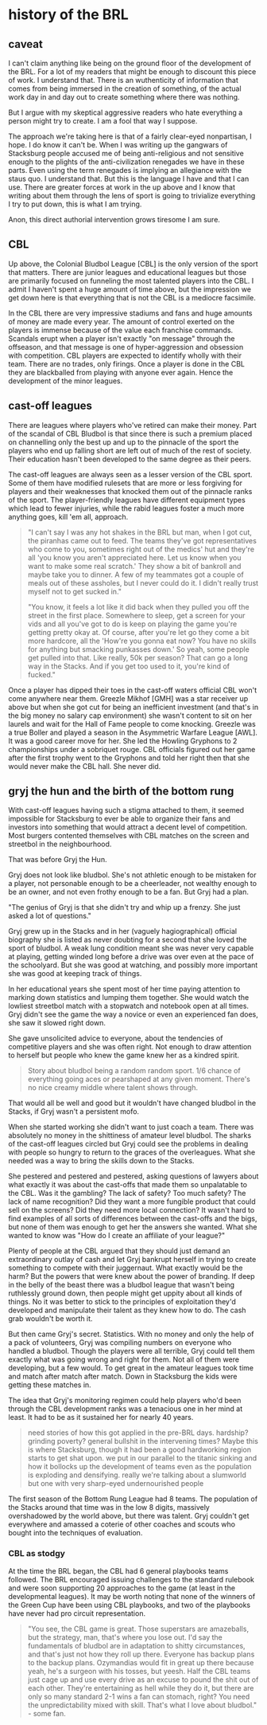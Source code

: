 # history of the BRL

## caveat

I can't claim anything like being on the ground floor of the development of the BRL. For a lot of my readers that might be enough to discount this piece of work. I understand that. There is an wuthenticity of information that comes from being immersed in the creation of something, of the actual work day in and day out to create something where there was nothing.

But I argue with my skeptical aggressive readers who hate everything a person might try to create. I am a fool that way I suppose.

The approach we're taking here is that of a fairly clear-eyed nonpartisan, I hope. I do know it can't be. When I was writing up the gangwars of Stacksburg people accused me of being anti-religious and not sensitive enough to the plights of the anti-civilization renegades we have in these parts. Even using the term renegades is implying an allegiance with the staus quo. I understand that. But this is the language I have and that I can use. There are greater forces at work in the up above and I know that writing about them through the lens of sport is going to trivialize everything I try to put down, this is what I am trying.

Anon, this direct authorial intervention grows tiresome I am sure.

## CBL

Up above, the Colonial Bludbol League [CBL] is the only version of the sport that matters. There are junior leagues and educational leagues but those are primarily focused on funneling the most talented players into the CBL. I admit I haven't spent a huge amount of time above, but the impression we get down here is that everything that is not the CBL is a mediocre facsimile.

In the CBL there are very impressive stadiums and fans and huge amounts of money are made every year. The amount of control exerted on the players is immense because of the value each franchise commands. Scandals erupt when a player isn't exactly "on message" through the offseason, and that message is one of hyper-aggression and obsession with competition. CBL players are expected to identify wholly with their team. There are no trades, only firings. Once a player is done in the CBL they are blackballed from playing with anyone ever again. Hence the development of the minor leagues.

## cast-off leagues

There are leagues where players who've retired can make their money. Part of the scandal of CBL Bludbol is that since there is such a premium placed on channelling only the best up and up to the pinnacle of the sport the players who end up falling short are left out of much of the rest of society. Their education hasn't been developed to the same degree as their peers.

The cast-off leagues are always seen as a lesser version of the CBL sport. Some of them have modified rulesets that are more or less forgiving for players and their weaknesses that knocked them out of the pinnacle ranks of the sport. The player-friendly leagues have different equipment types which lead to fewer injuries, while the rabid leagues foster a much more anything goes, kill 'em all, approach.

> "I can't say I was any hot shakes in the BRL but man, when I got cut, the piranhas came out to feed. The teams they've got representatives who come to you, sometimes right out of the medics' hut and they're all 'you know you aren't appreciated here. Let us know when you want to make some real scratch.' They show a bit of bankroll and maybe take you to dinner. A few of my teammates got a couple of meals out of these assholes, but I never could do it. I didn't really trust myself not to get sucked in."
>
> "You know, it feels a lot like it did back when they pulled you off the street in the first place. Somewhere to sleep, get a screen for your vids and all you've got to do is keep on playing the game you're getting pretty okay at. Of course, after you're let go they come a bit more hardcore, all the 'How're you gonna eat now? You have no skills for anything but smacking punkasses down.' So yeah, some people get pulled into that. Like really, 50k per season? That can go a long way in the Stacks. And if you get too used to it, you're kind of fucked."

Once a player has dipped their toes in the cast-off waters official CBL won't come anywhere near them. Greezle Mikhof [GMH] was a star receiver up above but when she got cut for being an inefficient investment (and that's in the big money no salary cap environment) she wasn't content to sit on her laurels and wait for the Hall of Fame people to come knocking. Greezle was a true Boller and played a season in the Asymmetric Warfare League [AWL]. It was a good career move for her. She led the Howling Gryphons to 2 championships under a sobriquet rouge. CBL officials figured out her game after the first trophy went to the Gryphons and told her right then that she would never make the CBL hall. She never did.

## gryj the hun and the birth of the bottom rung

With cast-off leagues having such a stigma attached to them, it seemed impossible for Stacksburg to ever be able to organize their fans and investors into something that would attract a decent level of competition. Most burgers contented themselves with CBL matches on the screen and streetbol in the neighbourhood.

That was before Gryj the Hun.

Gryj does not look like bludbol. She's not athletic enough to be mistaken for a player, not personable enough to be a cheerleader, not wealthy enough to be an owner, and not even frothy enough to be a fan. But Gryj had a plan.

"The genius of Gryj is that she didn't try and whip up a frenzy. She just asked a lot of questions."

Gryj grew up in the Stacks and in her (vaguely hagiographical) official biography she is listed as never doubting for a second that she loved the sport of bludbol. A weak lung condition meant she was never very capable at playing, getting winded long before a drive was over even at the pace of the schoolyard. But she was good at watching, and possibly more important she was good at keeping track of things.

In her educational years she spent most of her time paying attention to marking down statistics and lumping them together. She would watch the lowliest streetbol match with a stopwatch and notebook open at all times. Gryj didn't see the game the way a novice or even an experienced fan does, she saw it slowed right down.

She gave unsolicited advice to everyone, about the tendencies of competitive players and she was often right. Not enough to draw attention to herself but people who knew the game knew her as a kindred spirit.

> Story about bludbol being a random random sport. 1/6 chance of everything going aces or pearshaped at any given moment. There's no nice creamy middle where talent shows through.

That would all be well and good but it wouldn't have changed bludbol in the Stacks, if Gryj wasn't a persistent mofo.

When she started working she didn't want to just coach a team. There was absolutely no money in the shittiness of amateur level bludbol. The sharks of the cast-off leagues circled but Gryj could see the problems in dealing with people so hungry to return to the graces of the overleagues. What she needed was a way to bring the skills down to the Stacks.

She pestered and pestered and pestered, asking questions of lawyers about what exactly it was about the cast-offs that made them so unpalatable to the CBL. Was it the gambling? The lack of safety? Too much safety? The lack of name recognition? Did they want a more fungible product that could sell on the screens? Did they need more local connection? It wasn't hard to find examples of all sorts of differences between the cast-offs and the bigs, but none of them was enough to get her the answers she wanted. What she wanted to know was "How do I create an affiliate of your league?"

Plenty of people at the CBL argued that they should just demand an extraordinary outlay of cash and let Gryj bankrupt herself in trying to create something to compete with their juggernaut. What exactly would be the harm? But the powers that were knew about the power of branding. If deep in the belly of the beast there was a bludbol league that wasn't being ruthlessly ground down, then people might get uppity about all kinds of things. No it was better to stick to the principles of exploitation they'd developed and manipulate their talent as they knew how to do. The cash grab wouldn't be worth it.

But then came Gryj's secret. Statistics. With no money and only the help of a pack of volunteers, Gryj was compiling numbers on everyone who handled a bludbol. Though the players were all terrible, Gryj could tell them exactly what was going wrong and right for them. Not all of them were developing, but a few would. To get great in the amateur leagues took time and match after match after match. Down in Stacksburg the kids were getting these matches in.

The idea that Gryj's monitoring regimen could help players who'd been through the CBL development ranks was a tenacious one in her mind at least. It had to be as it sustained her for nearly 40 years.

> need stories of how this got applied in the pre-BRL days.
> hardship? grinding poverty? general bullshit in the intervening times? Maybe this is where Stacksburg, though it had been a good hardworking region starts to get shat upon. we put in our parallel to the titanic sinking and how it bollocks up the development of teams even as the population is exploding and densifying. really we're talking about a slumworld but one with very sharp-eyed undernourished people

The first season of the Bottom Rung League had 8 teams. The population of the Stacks around that time was in the low 8 digits, massively overshadowed by the world above, but there was talent. Gryj couldn't get everywhere and amassed a coterie of other coaches and scouts who bought into the techniques of evaluation.

### CBL as stodgy

At the time the BRL began, the CBL had 6 general playbooks teams followed. The BRL encouraged issuing challenges to the standard rulebook and were soon supporting 20 approaches to the game (at least in the developmental leagues). It may be worth noting that none of the winners of the Green Cup have been using CBL playbooks, and two of the playbooks have never had pro circuit representation.

> "You see, the CBL game is great. Those superstars are amazeballs, but the strategy, man, that's where you lose out. I'd say the fundamentals of bludbol are in adaptation to shitty circumstances, and that's just not how they roll up there. Everyone has backup plans to the backup plans. Ozymandias would fit in great up there because yeah, he's a surgeon with his tosses, but yeesh. Half the CBL teams just cage up and use every drive as an excuse to pound the shit out of each other. They're entertaining as hell while they do it, but there are only so many standard 2-1 wins a fan can stomach, right? You need the unpredictability mixed with skill. That's what I love about bludbol." - some fan.


